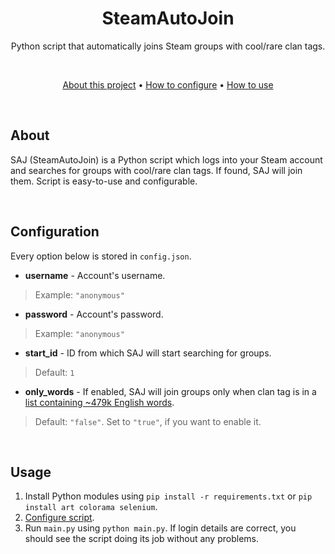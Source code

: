 <div align="center">
 <h1>SteamAutoJoin</h1>
 <p>Python script that automatically joins Steam groups with cool/rare clan tags.</p>
</div>

<br/>

<p align="center">
 <a href="#about">About this project</a> •
 <a href="#configuration">How to configure</a> •
 <a href="#usage">How to use</a>
</p>

<br/>

## About
SAJ (SteamAutoJoin) is a Python script which logs into your Steam account and searches for groups with cool/rare clan tags. If found, SAJ will join them. Script is easy-to-use and configurable.

<br/>

## Configuration
Every option below is stored in ```config.json```.
- **username** - Account's username.
> Example: ```"anonymous"```
- **password** - Account's password.
> Example: ```"anonymous"```
- **start_id** - ID from which SAJ will start searching for groups.
> Default: ```1```
- **only_words** - If enabled, SAJ will join groups only when clan tag is in a [list containing ~479k English words](https://github.com/dwyl/english-words).
> Default: ```"false"```. Set to ```"true"```, if you want to enable it.

<br/>

## Usage
1. Install Python modules using ```pip install -r requirements.txt``` or ```pip install art colorama selenium```.
2. <a href="#configuration">Configure script</a>.
3. Run ```main.py``` using ```python main.py```. If login details are correct, you should see the script doing its job without any problems.
